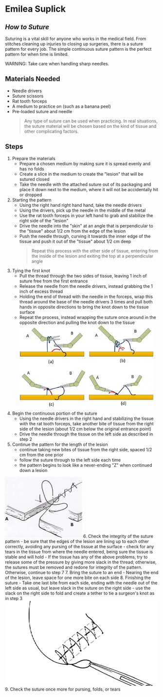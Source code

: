 # Emilea Suplick
## _How to Suture_


Suturing is a vital skill for anyone who works in the medical field. From stitches cleaning up injuries to closing up surgeries, there is a suture pattern for every job. The simple continuous suture pattern is the perfect pattern for when time is limited.

WARNING: Take care when handling sharp needles.


## Materials Needed

- Needle drivers
- Suture scissors
- Rat tooth forceps
- A medium to practice on (such as a banana peel)
- Pre-loaded suture and needle
    > Any type of suture can be used when practicing. In real situations, the suture material will be chosen based on the kind of tissue and other complicating factors.


## Steps
 1.  Prepare the materials
        - Prepare a chosen medium by making sure it is spread evenly and has no folds
        - Create a slice in the medium to create the "lesion" that will be sutured closed
        - Take the needle with the attached suture out of its packaging and place it down next to the medium, where it will not be accidentally hit or dropped
 2.  Starting the pattern
        - Using the right hand right hand hand, take the needle drivers
        - Using the drivers, pick up the needle in the middle of the metal
        - Use the rat tooth forceps in your left hand to grab and stabilize the right side of the "lesion"
        - Drive the needle into the "skin" at an angle that is perpendicular to the "tissue" about 1/2 cm from the edge of the lesion
        - Push the needle through, curving it towards the inner edge of the tissue and push it out of the "tissue" about 1/2 cm deep
            > Repeat this process with the other side of tissue, entering from the inside of the lesion and exiting the top at a perpendicular angle
3.  Tying the first knot
    -  Pull the thread through the two sides of tissue, leaving 1 inch of suture free from the first entrance
    -  Release the needle from the needle drivers, instead grabbing the 1 inch of excess thread
    -  Holding the end of thread with the needle in the forceps, wrap this thread around the base of the needle drivers 3 times and pull both hands in opposite directions to bring the knot down to the tissue surface
    -  Repeat the process, instead wrapping the suture once around in the opposite direction and pulling the knot down to the tissue
![surgeon's knot](surgeon.knot.png)
 4.  Begin the continuous portion of the suture
        - Using the needle drivers in the right hand and stabilizing the tissue with the rat tooth forceps, take another bite of tissue from the right side of the lesion (about 1/2 cm below the original entrance point)
        -  Drive the needle through the tissue on the left side as described in step 2
 5.  Continue the pattern for the length of the lesion
     - continue taking new bites of tissue from the right side, spaced 1/2 cm from the one prior
      - follow the suture through to the left side each time
      - the pattern begins to look like a never-ending "Z" when continued down a lesion
 
 ![pattern](continuous.pattern.jpg)
 6. Check the integrity of the suture pattern
      - be sure that the edges of the lesion are lining up to each other correctly, avoiding any pursing of the tissue at the surface
    - check for any tears in the tissue from where the needle entered, being sure the tissue is stable and will hold
    - If the tissue has any of the above problems, try to release some of the pressure by giving more slack in the thread; otherwise, the sutures must be removed and redone for integrity of the pattern. Otherwise, continue to step 7
 7. Bring the suture to an end
       - Nearing the end of the lesion, leave space for one more bite on each side
 8. Finishing the suture
       - Take one last bite from each side, ending with the needle out of the left side as usual, but leave slack in the suture on the right side
       - use the slack on the right side to fold and create a tether to tie a surgeon's knot as in step 3
 ![end](end.knot.png)
 9. Check the suture once more for pursing, folds, or tears


